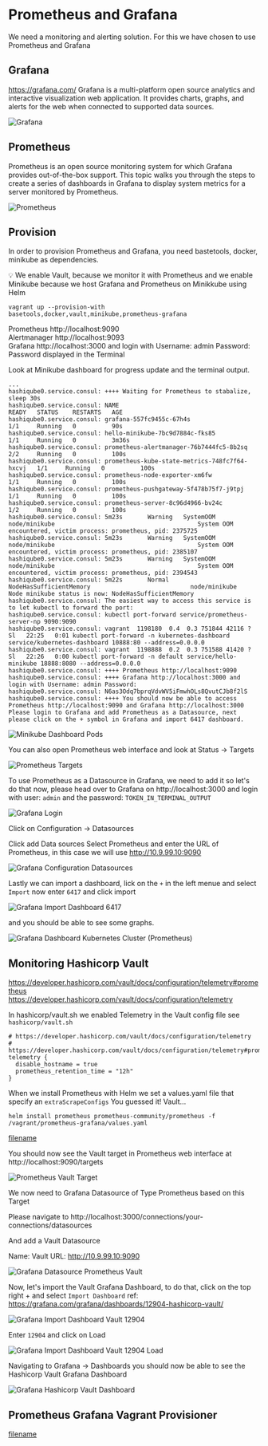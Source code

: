 # Prometheus and Grafana

We need a monitoring and alerting solution. For this we have chosen to use Prometheus and Grafana
## Grafana
https://grafana.com/
Grafana is a multi-platform open source analytics and interactive visualization web application. It provides charts, graphs, and alerts for the web when connected to supported data sources.

![Grafana](images/grafana-logo.png?raw=true "Grafana")

## Prometheus
Prometheus is an open source monitoring system for which Grafana provides out-of-the-box support. This topic walks you through the steps to create a series of dashboards in Grafana to display system metrics for a server monitored by Prometheus.

![Prometheus](images/prometheus-logo.png?raw=true "Prometheus")

## Provision

In order to provision Prometheus and Grafana, you need bastetools, docker, minikube as dependencies. 

:bulb: We enable Vault, because we monitor it with Prometheus and we enable Minikube because we host Grafana and Prometheus on Minikkube using Helm

`vagrant up --provision-with basetools,docker,vault,minikube,prometheus-grafana`

Prometheus http://localhost:9090 <br />
Alertmanager http://localhost:9093 <br />
Grafana http://localhost:3000 and login with Username: admin Password: Password displayed in the Terminal

Look at Minikube dashboard for progress update and the terminal output. 
```
...
hashiqube0.service.consul: ++++ Waiting for Prometheus to stabalize, sleep 30s
hashiqube0.service.consul: NAME                                            READY   STATUS    RESTARTS   AGE
hashiqube0.service.consul: grafana-557fc9455c-67h4s                        1/1     Running   0          90s
hashiqube0.service.consul: hello-minikube-7bc9d7884c-fks85                 1/1     Running   0          3m36s
hashiqube0.service.consul: prometheus-alertmanager-76b7444fc5-8b2sq        2/2     Running   0          100s
hashiqube0.service.consul: prometheus-kube-state-metrics-748fc7f64-hxcvj   1/1     Running   0          100s
hashiqube0.service.consul: prometheus-node-exporter-xm6fw                  1/1     Running   0          100s
hashiqube0.service.consul: prometheus-pushgateway-5f478b75f7-j9tpj         1/1     Running   0          100s
hashiqube0.service.consul: prometheus-server-8c96d4966-bv24c               1/2     Running   0          100s
hashiqube0.service.consul: 5m23s       Warning   SystemOOM                                          node/minikube                                        System OOM encountered, victim process: prometheus, pid: 2375725
hashiqube0.service.consul: 5m23s       Warning   SystemOOM                                          node/minikube                                        System OOM encountered, victim process: prometheus, pid: 2385107
hashiqube0.service.consul: 5m23s       Warning   SystemOOM                                          node/minikube                                        System OOM encountered, victim process: prometheus, pid: 2394543
hashiqube0.service.consul: 5m22s       Normal    NodeHasSufficientMemory                            node/minikube                                        Node minikube status is now: NodeHasSufficientMemory
hashiqube0.service.consul: The easiest way to access this service is to let kubectl to forward the port:
hashiqube0.service.consul: kubectl port-forward service/prometheus-server-np 9090:9090
hashiqube0.service.consul: vagrant  1198180  0.4  0.3 751844 42116 ?        Sl   22:25   0:01 kubectl port-forward -n kubernetes-dashboard service/kubernetes-dashboard 10888:80 --address=0.0.0.0
hashiqube0.service.consul: vagrant  1198888  0.2  0.3 751588 41420 ?        Sl   22:26   0:00 kubectl port-forward -n default service/hello-minikube 18888:8080 --address=0.0.0.0
hashiqube0.service.consul: ++++ Prometheus http://localhost:9090
hashiqube0.service.consul: ++++ Grafana http://localhost:3000 and login with Username: admin Password:
hashiqube0.service.consul: N6as3Odq7bprqVdvWV5iFmwhOLs8QvutCJb8f2lS
hashiqube0.service.consul: ++++ You should now be able to access Prometheus http://localhost:9090 and Grafana http://localhost:3000 Please login to Grafana and add Prometheus as a Datasource, next please click on the + symbol in Grafana and import 6417 dashboard.
```

![Minikube Dashboard Pods](images/minikube-dashboard-pods.png?raw=true "Minikube Dashboard Pods")

You can also open Prometheus web interface and look at Status -> Targets

![Prometheus Targets](images/prometheus.png?raw=true "Prometheus Targets")

To use Prometheus as a Datasource in Grafana, we need to add it so let's do that now, please head over to Grafana on http://localhost:3000 and login with user: `admin` and the password: `TOKEN_IN_TERMINAL_OUTPUT` 

![Grafana Login](images/grafana.png?raw=true "Grafana Login")

Click on Configuration -> Datasources 

Click add Data sources
Select Prometheus and enter the URL of Prometheus, in this case we will use http://10.9.99.10:9090

![Grafana Configuration Datasources](images/prometheus.png?raw=true "Grafana Configuration Datasources")

Lastly we can import a dashboard, lick on the `+` in the left menue and select `Import` now enter `6417` and click import 

![Grafana Import Dashboard 6417](images/grafana_import_dashboard_6417.png?raw=true "Grafana Import Dashboard 6417")

and you should be able to see some graphs. 

![Grafana Dashboard Kubernetes Cluster (Prometheus)](images/grafana_dashboard_6417.png?raw=true "Grafana Dashboard Kubernetes Cluster (Prometheus)")

## Monitoring Hashicorp Vault

https://developer.hashicorp.com/vault/docs/configuration/telemetry#prometheus <br />
https://developer.hashicorp.com/vault/docs/configuration/telemetry

In hashicorp/vault.sh we enabled Telemetry in the Vault config file see `hashicorp/vault.sh`

```hcl
# https://developer.hashicorp.com/vault/docs/configuration/telemetry
# https://developer.hashicorp.com/vault/docs/configuration/telemetry#prometheus
telemetry {
  disable_hostname = true
  prometheus_retention_time = "12h"
}
```

When we install Prometheus with Helm we set a values.yaml file that specify an `extraScrapeConfigs` You guessed it! Vault...

`helm install prometheus prometheus-community/prometheus -f /vagrant/prometheus-grafana/values.yaml`

[filename](values.yaml ':include :type=code')

You should now see the Vault target in Prometheus web interface at http://localhost:9090/targets

![Prometheus Vault Target](images/prometheus-targets-vault.png?raw=true "Prometheus Vault Target")

We now need to Grafana Datasource of Type Prometheus based on this Target

Please navigate to http://localhost:3000/connections/your-connections/datasources

And add a Vault Datasource

Name: Vault
URL: http://10.9.99.10:9090

![Grafana Datasource Prometheus Vault](images/grafana-datasource-prometheus-vault.png?raw=true "Grafana Datasource Prometheus Vault")

Now, let's import the Vault Grafana Dashboard, to do that, click on the top right + and select `Import Dashboard` ref: https://grafana.com/grafana/dashboards/12904-hashicorp-vault/

![Grafana Import Dashboard Vault 12904](images/grafana-import-dashboard-vault-12904.png?raw=true "Grafana Import Dashboard Vault 12904")

Enter `12904` and click on Load

![Grafana Import Dashboard Vault 12904 Load](images/grafana-import-dashboard-vault-12904-load.png?raw=true "Grafana Import Dashboard Vault 12904 Load")

Navigating to Grafana -> Dashboards you should now be able to see the Hashicorp Vault Grafana Dashboard

![Grafana Hashicorp Vault Dashboard](images/grafana-hashicorp-vault-dashboard.png?raw=true "Grafana Hashicorp Vault Dashboard")

## Prometheus Grafana Vagrant Provisioner 

[filename](prometheus-grafana.sh ':include :type=code')
